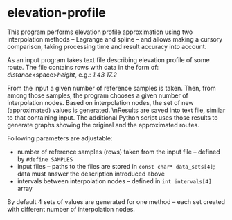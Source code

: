 # elevation-profile

This program performs elevation profile approximation using two interpolation methods – Lagrange and spline – and allows making a cursory comparison, taking processing time and result accuracy into account.

As an input program takes text file describing elevation profile of some route. The file contains rows with data in the form of: _distance_\<space\>_height_, e.g.: _1.43_ _17.2_

From the input a given number of reference samples is taken. Then, from among those samples, the program chooses a given number of interpolation nodes. Based on interpolation nodes, the set of new (approximated) values is generated.
\nResults are saved into text file, similar to that containing input. The additional Python script uses those results to generate graphs showing the original and the approximated routes.
  
Following parameters are adjustable:
  * number of reference samples (rows) taken from the input file – defined by `#define SAMPLES`
  * input files – paths to the files are stored in `const char* data_sets[4]`; data must answer the description introduced above
  * intervals between interpolation nodes – defined in `int intervals[4]` array
  
By default 4 sets of values are generated for one method – each set created with different number of interpolation nodes.
